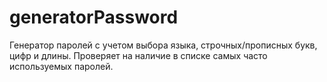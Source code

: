 # generatorPassword
Генератор паролей с учетом выбора языка, строчных/прописных букв, цифр и длины. Проверяет на наличие в списке самых часто используемых паролей.
